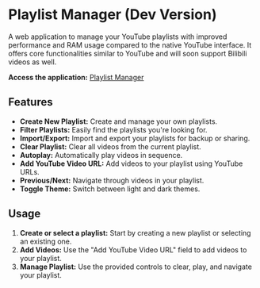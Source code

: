 # Playlist Manager (Dev Version)

A web application to manage your YouTube playlists with improved performance and RAM usage compared to the native YouTube interface. It offers core functionalities similar to YouTube and will soon support Bilibili videos as well.

**Access the application:** [Playlist Manager](https://lazercuber.github.io/ltcplaylist.github.io/)

## Features

*   **Create New Playlist:** Create and manage your own playlists.
*   **Filter Playlists:** Easily find the playlists you're looking for.
*   **Import/Export:** Import and export your playlists for backup or sharing.
*   **Clear Playlist:** Clear all videos from the current playlist.
*   **Autoplay:** Automatically play videos in sequence.
*   **Add YouTube Video URL:** Add videos to your playlist using YouTube URLs.
*   **Previous/Next:** Navigate through videos in your playlist.
*   **Toggle Theme:** Switch between light and dark themes.

## Usage

1.  **Create or select a playlist:** Start by creating a new playlist or selecting an existing one.
2.  **Add Videos:** Use the "Add YouTube Video URL" field to add videos to your playlist.
3.  **Manage Playlist:** Use the provided controls to clear, play, and navigate your playlist.

